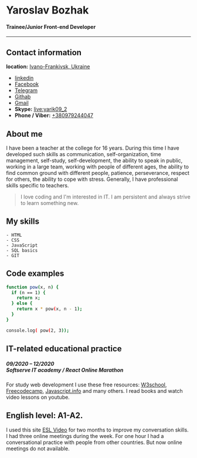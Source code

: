 # Yaroslav Bozhak
#### Trainee/Junior Front-end Developer
---
## Contact information
**location:** [Ivano-Frankivsk, Ukraine]
  - [linkedin] 
  - [Facebook]
  - [Telegram]
  - [Githab]
  - [Gmail]
  - **Skype:** [live:yarik09_2][skype]
  - **Phone / Viber:** [+380979244047][phone]                                  

## About me
I have been a teacher at the college for 16 years. During this time I have developed such skills as communication, self-organization, time management, self-study, self-development, the ability to speak in public, working in a large team, working with people of different ages, the ability to find common ground with different people, patience, perseverance, respect for others, the ability to cope with stress. Generally, I have professional skills specific to teachers.

> I love coding and I'm interested in IT. I am persistent and always strive to learn something new.

## My skills
	- HTML
	- CSS	
	- JavaScript
	- SQL basics
	- GIT

## Code examples

```sh
function pow(x, n) {
  if (n == 1) {
    return x;
  } else {
    return x * pow(x, n - 1);
  }
}

console.log( pow(2, 3));
```
## IT-related educational practice
##### *09/2020 – 12/2020 <br> Softserve IT academy / React Online Marathon*

For study web development I use these free resources: [W3school], [Freecodecamp], [Javascript.info] and many others. I read books and watch video lessons on youtube.

## English level: A1-A2.
I used this site [ESL Video] for two months to improve my conversation skills. I had three online meetings during the week. For one hour I had a conversational practice with people from other countries. But now online meetings do not available. 	




[Ivano-Frankivsk, Ukraine]: <https://goo.gl/maps/x7jHEd17U8vQ1PCi6>
[linkedin]: <https://www.linkedin.com/in/yaroslav-bozhak/>
[Facebook]: <https://www.facebook.com/yaroslav.bozhak>
[Telegram]: <http://t.me/Bozhak>
[Githab]: <https://github.com/Yaroslav09>
[Gmail]: <mailto:yarik09@gmail.com>
[skype]: <tel://live:yarik09_2>
[phone]: <tel:+380979244047>

[w3school]:<https://www.w3schools.com/>
[freecodecamp]: <https://www.freecodecamp.org/>
[javascript.info]: <https://javascript.info/>

[ESL Video]: <https://www.eslvideo.com/index.php>